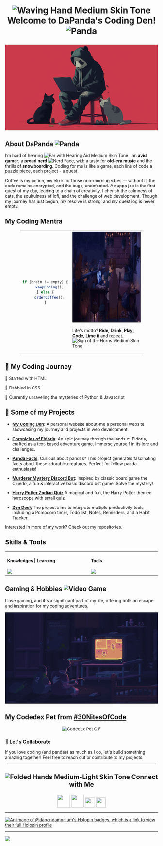 # <p align="center"> <img src="https://raw.githubusercontent.com/Tarikul-Islam-Anik/Animated-Fluent-Emojis/master/Emojis/Hand%20gestures/Waving%20Hand%20Medium%20Skin%20Tone.png" alt="Waving Hand Medium Skin Tone" width="35" height="35" /> Welcome to DaPanda's Coding Den! <img src="https://raw.githubusercontent.com/Tarikul-Islam-Anik/Animated-Fluent-Emojis/master/Emojis/Animals/Panda.png" alt="Panda" width="35" height="35" /> </p>

![Header Banner](./images/pandacats1.png)

## About DaPanda <img src="https://raw.githubusercontent.com/Tarikul-Islam-Anik/Animated-Fluent-Emojis/master/Emojis/Animals/Panda.png" alt="Panda" width="25" height="25" />

I’m hard of hearing <img src="https://raw.githubusercontent.com/Tarikul-Islam-Anik/Animated-Fluent-Emojis/master/Emojis/Hand%20gestures/Ear%20with%20Hearing%20Aid%20Medium%20Skin%20Tone.png" alt="Ear with Hearing Aid Medium Skin Tone" width="25" height="25" /> , an **avid gamer**, a **proud nerd** <img src="https://raw.githubusercontent.com/Tarikul-Islam-Anik/Animated-Fluent-Emojis/master/Emojis/Smilies/Nerd%20Face.png" alt="Nerd Face" width="25" height="25" />, with a taste for **old-era music** and the thrills of **snowboarding**. Coding for me is like a game, each line of code a puzzle piece, each project - a quest.

Coffee is my potion, my elixir for those non-morning vibes — without it, the code remains encrypted, and the bugs, undefeated. A cuppa joe is the first quest of my day, leading to a chain of creativity.
I cherish the calmness of cats, the soulfulness of lofi, and the challenge of web development. Though my journey has just begun, my resolve is strong, and my quest log is never empty.

## My Coding Mantra

<table align="center" style="margin-left: auto; margin-right: auto; width: 80%;">
  <tr>
    <td align="center">

```js
if (brain != empty) {
    keepCoding();
} else {
    orderCoffee();
}
```
</td>
<td>
  <img src="./images/coding1.gif" alt="Coding GIF" width="500" height="300" />
  
  Life's motto? **Ride, Drink, Play, Code, Lime it** and repeat... <img src="https://raw.githubusercontent.com/Tarikul-Islam-Anik/Animated-Fluent-Emojis/master/Emojis/Hand%20gestures/Sign%20of%20the%20Horns%20Medium%20Skin%20Tone.png" alt="Sign of the Horns Medium Skin Tone" width="25" height="25" />
</td>
</table>


## 🐾 My Coding Journey

🐾 Started with HTML  

🐾 Dabbled in CSS

🐾 Currently unraveling the mysteries of Python & Javascript

## 🎋 Some of my Projects

- **[My Coding Den](https://github.com/DaPandamonium/My-Coding-Den)**: A personal website about-me a personal website showcasing my journey and projects in web development. 
  
- **[Chronicles of Eldoria](https://github.com/DaPandamonium/Chronicles-of-Eldoria)**: An epic journey through the lands of Eldoria, crafted as a text-based adventure game. Immerse yourself in its lore and challenges.
  
- **[Panda Facts](https://github.com/DaPandamonium/Panda-Facts)**: Curious about pandas? This project generates fascinating facts about these adorable creatures. Perfect for fellow panda enthusiasts!

- **[Murderer Mystery Discord Bot](https://github.com/DaPandamonium/murderer_bot)**: Inspired by classic board game the Cluedo, a fun & interactive basic discord bot game. Solve the mystery!

- **[Harry Potter Zodiac Quiz](https://github.com/DaPandamonium/Harry-Potter-Horoscope)** A magical and fun, the Harry Potter themed horoscope with small quiz.

- **[Zen Desk](https://github.com/DaPandamonium/ZenDesk)** The project aims to integrate multiple productivity tools including a Pomodoro timer, Todo list, Notes, Reminders, and a Habit Tracker. 

Interested in more of my work? Check out my repositories.


## Skills & Tools 
<table align="center">
  <tr>
    <td valign="top" width="10%">
      <h4>Knowledges | Learning</h4>
      <a href="https://skillicons.dev">
        <img src="https://skillicons.dev/icons?i=html,css,bootstrap,javascript,python,markdown,sqlite,react" />
      </a>
    </td>
    
  
  <td valign="top" width="10%">
      <h4>Tools</h4>
         <a href="https://skillicons.dev">
    <img src="https://skillicons.dev/icons?i=github,vscode,photoshop,discord,notion,windows,vercel,git" />
  </a>
      </a>
    </td>
  </tr>
</table>

## Gaming & Hobbies <img src="https://raw.githubusercontent.com/Tarikul-Islam-Anik/Animated-Fluent-Emojis/master/Emojis/Activities/Video%20Game.png" alt="Video Game" width="25" height="25" />

I love gaming, and it's a significant part of my life, offering both an escape and inspiration for my coding adventures.

<p align="center"> <img src="./images/gaming1.gif" alt="Coding GIF" width="600" height="300" /></p>

## My Codedex Pet from [#30NitesOfCode](https://www.codedex.io/30-nites-of-code)

<p align="center">
  <img src="https://www.codedex.io/images/code-nights/evolved-neutral-dragon.gif" alt="Codedex Pet GIF">
</p>


### 🎋 Let's Collaborate

If you love coding (and pandas) as much as I do, let's build something amazing together! Feel free to reach out or contribute to my projects.

<hr>

## <p align="center"> <img src="https://raw.githubusercontent.com/Tarikul-Islam-Anik/Animated-Fluent-Emojis/master/Emojis/Hand%20gestures/Folded%20Hands%20Medium-Light%20Skin%20Tone.png" alt="Folded Hands Medium-Light Skin Tone" width="25" height="25" /> Connect with Me </p>

<p align="center"> <a href="https://discord.com/users/valentinel" target="_blank" rel="noreferrer">
  <picture>
    <img src="https://img.icons8.com/doodle/48/discord-new-logo.png" width="42" height="42" />
  </picture>
</a>
<a href="https://www.github.com/DaPandamonium" target="_blank" rel="noreferrer">
  <picture>
    <img src="https://img.icons8.com/color-glass/48/github--v1.png" width="42" height="42" />
  </picture>
</a><a href="https://www.x.com/walk1m" target="_blank" rel="noreferrer"> <picture> <source media="(prefers-color-scheme: dark)" srcset="https://raw.githubusercontent.com/danielcranney/readme-generator/main/public/icons/socials/twitter-dark.svg" /> <source media="(prefers-color-scheme: light)" srcset="https://raw.githubusercontent.com/danielcranney/readme-generator/main/public/icons/socials/twitter.svg" /> <img src="https://raw.githubusercontent.com/danielcranney/readme-generator/main/public/icons/socials/twitter.svg" width="32" height="32" /> </picture> </a>
<a href="https://www.codedex.io/@DaPanda" target="_blank" rel="noreferrer">
  <picture>
    <img src="https://www.codedex.io/images/community/bouncer.gif" width="32" height="32" />
  </picture></a></p>

<hr>

[![An image of @dapandamonium's Holopin badges, which is a link to view their full Holopin profile](https://holopin.me/dapandamonium)](https://holopin.io/@dapandamonium)

<hr>

[![](https://visitcount.itsvg.in/api?id=dapandamonium&label=Profile%20Visits&color=5&icon=7&pretty=true)](https://visitcount.itsvg.in)
